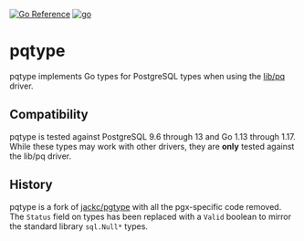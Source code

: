 [![Go Reference](https://pkg.go.dev/badge/github.com/sqlc-dev/pqtype.svg)](https://pkg.go.dev/github.com/sqlc-dev/pqtype)
[![go](https://github.com/sqlc-dev/pqtype/actions/workflows/ci.yml/badge.svg)](https://github.com/sqlc-dev/pqtype/actions/workflows/ci.yml)

# pqtype

pqtype implements Go types for PostgreSQL types when using the
[lib/pq](https://github.com/lib/pq) driver. 

## Compatibility

pqtype is tested against PostgreSQL 9.6 through 13 and Go 1.13 through 1.17.
While these types may work with other drivers, they are **only** tested against
the lib/pq driver.

## History

pqtype is a fork of [jackc/pgtype](https://github.com/jackc/pgtype) with all
the pgx-specific code removed. The `Status` field on types has been replaced
with a `Valid` boolean to mirror the standard library `sql.Null*` types.
